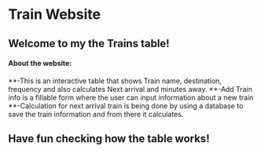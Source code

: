 

# Train Website

## Welcome to my the Trains table!




#### About the website:
**-This is an interactive table that shows Train name, destination, frequency and also calculates  Next arrival and minutes away.
**-Add Train info is a fillable form where the user can input information about a new train
**-Calculation for next arrival train is being done by using a database to save the train information and from there it calculates.




## Have fun checking how the table works!

